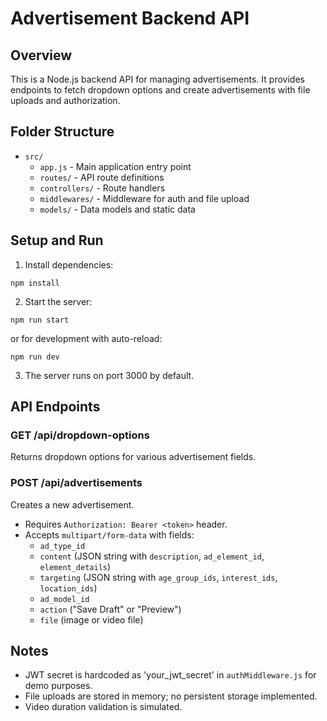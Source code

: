 # Advertisement Backend API

## Overview
This is a Node.js backend API for managing advertisements. It provides endpoints to fetch dropdown options and create advertisements with file uploads and authorization.

## Folder Structure
- `src/`
  - `app.js` - Main application entry point
  - `routes/` - API route definitions
  - `controllers/` - Route handlers
  - `middlewares/` - Middleware for auth and file upload
  - `models/` - Data models and static data

## Setup and Run

1. Install dependencies:
```
npm install
```

2. Start the server:
```
npm run start
```
or for development with auto-reload:
```
npm run dev
```

3. The server runs on port 3000 by default.

## API Endpoints

### GET /api/dropdown-options
Returns dropdown options for various advertisement fields.

### POST /api/advertisements
Creates a new advertisement.

- Requires `Authorization: Bearer <token>` header.
- Accepts `multipart/form-data` with fields:
  - `ad_type_id`
  - `content` (JSON string with `description`, `ad_element_id`, `element_details`)
  - `targeting` (JSON string with `age_group_ids`, `interest_ids`, `location_ids`)
  - `ad_model_id`
  - `action` ("Save Draft" or "Preview")
  - `file` (image or video file)

## Notes
- JWT secret is hardcoded as 'your_jwt_secret' in `authMiddleware.js` for demo purposes.
- File uploads are stored in memory; no persistent storage implemented.
- Video duration validation is simulated.
